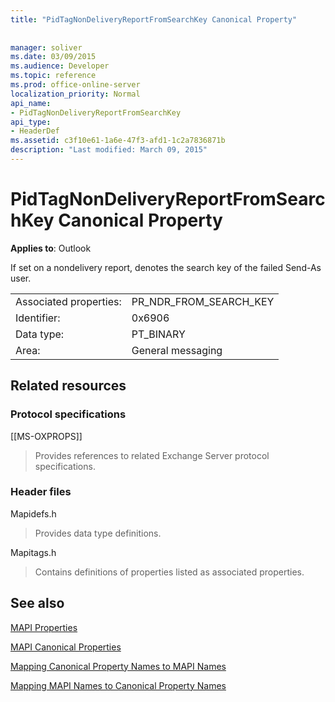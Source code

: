```yaml
---
title: "PidTagNonDeliveryReportFromSearchKey Canonical Property"
 
 
manager: soliver
ms.date: 03/09/2015
ms.audience: Developer
ms.topic: reference
ms.prod: office-online-server
localization_priority: Normal
api_name:
- PidTagNonDeliveryReportFromSearchKey
api_type:
- HeaderDef
ms.assetid: c3f10e61-1a6e-47f3-afd1-1c2a7836871b
description: "Last modified: March 09, 2015"
---
```


# PidTagNonDeliveryReportFromSearchKey Canonical Property

  
  
**Applies to**: Outlook 
  
If set on a nondelivery report, denotes the search key of the failed Send-As user.
  
|||
|:-----|:-----|
|Associated properties:  <br/> |PR_NDR_FROM_SEARCH_KEY  <br/> |
|Identifier:  <br/> |0x6906  <br/> |
|Data type:  <br/> |PT_BINARY  <br/> |
|Area:  <br/> |General messaging  <br/> |
   
## Related resources

### Protocol specifications

[[MS-OXPROPS]] 
  
> Provides references to related Exchange Server protocol specifications.
    
### Header files

Mapidefs.h
  
> Provides data type definitions.
    
Mapitags.h
  
> Contains definitions of properties listed as associated properties.
    
## See also



[MAPI Properties](mapi-properties.md)
  
[MAPI Canonical Properties](mapi-canonical-properties.md)
  
[Mapping Canonical Property Names to MAPI Names](mapping-canonical-property-names-to-mapi-names.md)
  
[Mapping MAPI Names to Canonical Property Names](mapping-mapi-names-to-canonical-property-names.md)

